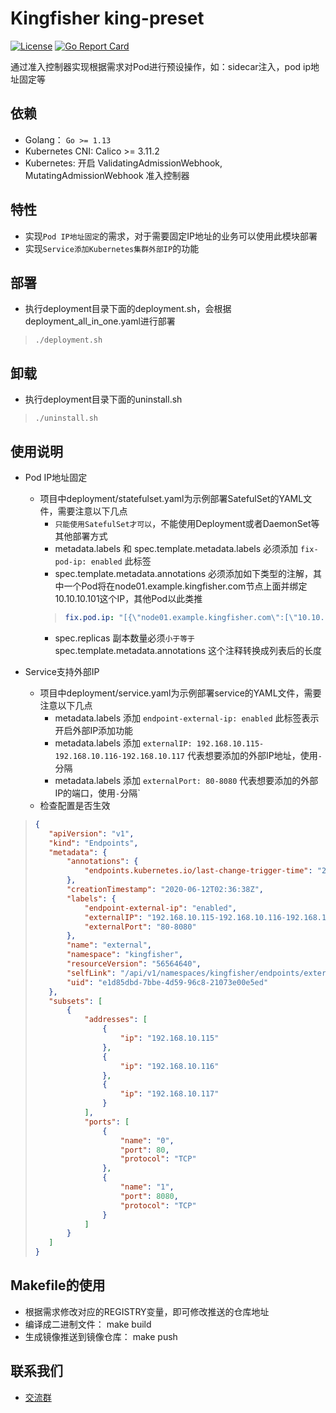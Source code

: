 # Kingfisher king-preset
[![License](https://img.shields.io/badge/license-Apache%202-4EB1BA.svg)](https://www.apache.org/licenses/LICENSE-2.0.html)
[![Go Report Card](https://goreportcard.com/badge/github.com/open-kingfisher/king-preset)](https://goreportcard.com/report/github.com/open-kingfisher/king-preset)

通过准入控制器实现根据需求对Pod进行预设操作，如：sidecar注入，pod ip地址固定等

## 依赖

- Golang： `Go >= 1.13`
- Kubernetes CNI: Calico >= 3.11.2
- Kubernetes: 开启 ValidatingAdmissionWebhook, MutatingAdmissionWebhook 准入控制器

## 特性

- 实现`Pod IP地址固定`的需求，对于需要固定IP地址的业务可以使用此模块部署
- 实现`Service添加Kubernetes集群外部IP`的功能

## 部署

* 执行deployment目录下面的deployment.sh，会根据deployment_all_in_one.yaml进行部署
>```shell
>./deployment.sh
>```

## 卸载

* 执行deployment目录下面的uninstall.sh
>```shell
>./uninstall.sh
>```

## 使用说明
* Pod IP地址固定
    * 项目中deployment/statefulset.yaml为示例部署SatefulSet的YAML文件，需要注意以下几点
        * `只能使用SatefulSet才可以`，不能使用Deployment或者DaemonSet等其他部署方式
        * metadata.labels 和 spec.template.metadata.labels 必须添加 `fix-pod-ip: enabled` 此标签
        * spec.template.metadata.annotations 必须添加如下类型的注解，其中一个Pod将在node01.example.kingfisher.com节点上面并绑定10.10.10.101这个IP，其他Pod以此类推
        >```yaml
        >fix.pod.ip: "[{\"node01.example.kingfisher.com\":[\"10.10.10.101\"]},{\"node002.example.kingfisher.com\":[\"10.10.10.102\"]},{\"node003.example.kingfisher.com\":[\"10.10.10.103\"]}]"
        >```
       * spec.replicas 副本数量必须`小于等于` spec.template.metadata.annotations 这个注释转换成列表后的长度

* Service支持外部IP
    * 项目中deployment/service.yaml为示例部署service的YAML文件，需要注意以下几点
        * metadata.labels 添加 `endpoint-external-ip: enabled` 此标签表示开启外部IP添加功能
        * metadata.labels 添加 `externalIP: 192.168.10.115-192.168.10.116-192.168.10.117` 代表想要添加的外部IP地址，使用`-`分隔
        * metadata.labels 添加 `externalPort: 80-8080` 代表想要添加的外部IP的端口，使用`-`分隔`
    * 检查配置是否生效
>```json
>{
>    "apiVersion": "v1",
>    "kind": "Endpoints",
>    "metadata": {
>        "annotations": {
>            "endpoints.kubernetes.io/last-change-trigger-time": "2020-06-12T02:36:37Z"
>        },
>        "creationTimestamp": "2020-06-12T02:36:38Z",
>        "labels": {
>            "endpoint-external-ip": "enabled",
>            "externalIP": "192.168.10.115-192.168.10.116-192.168.10.117",
>            "externalPort": "80-8080"
>        },
>        "name": "external",
>        "namespace": "kingfisher",
>        "resourceVersion": "56564640",
>        "selfLink": "/api/v1/namespaces/kingfisher/endpoints/external",
>        "uid": "e1d85dbd-7bbe-4d59-96c8-21073e00e5ed"
>    },
>    "subsets": [
>        {
>            "addresses": [
>                {
>                    "ip": "192.168.10.115"
>                },
>                {
>                    "ip": "192.168.10.116"
>                },
>                {
>                    "ip": "192.168.10.117"
>                }
>            ],
>            "ports": [
>                {
>                    "name": "0",
>                    "port": 80,
>                    "protocol": "TCP"
>                },
>                {
>                    "name": "1",
>                    "port": 8080,
>                    "protocol": "TCP"
>                }
>            ]
>        }
>    ]
>}
>```

## Makefile的使用

- 根据需求修改对应的REGISTRY变量，即可修改推送的仓库地址
- 编译成二进制文件： make build
- 生成镜像推送到镜像仓库： make push

## 联系我们
- [交流群](https://github.com/open-kingfisher/community/blob/master/contact_us/README.md)